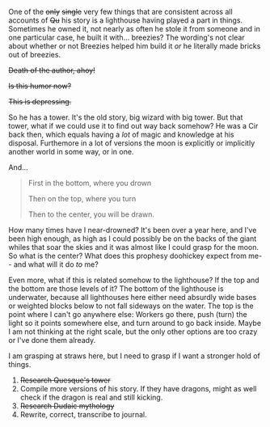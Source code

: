 One of the ~~only~~ ~~single~~ very few things that are consistent across all accounts of ~~Qu~~ his story is a lighthouse having played a part in things. Sometimes he owned it, not nearly as often he stole it from someone and in one particular case, he built it with... breezies? The wording's not clear about whether or not Breezies helped him build it *or* he literally made bricks out of breezies.

~~Death of the author, ahoy!~~

~~Is this humor now?~~

~~This is depressing.~~

So he has a tower. It's the old story, big wizard with big tower.  But that tower, what if we could use it to find out way back somehow? He was a Cir back then, which equals having a *lot* of magic and knowledge at his disposal. Furthemore in a lot of versions the moon is explicitly or implicitly another world in some way, or in one.

And...

> First in the bottom, where you drown
> 
> Then on the top, where you turn
> 
> Then to the center, you will be drawn. 

How many times have I near-drowned? It's been over a year here, and I've been high enough, as high as I could possibly be on the backs of the giant whiles that soar the skies and it was almost like I could grasp for the moon. So what is the center? What does this prophesy doohickey expect from me-- and what will it do *to* me?

Even more, what if this is related somehow to the lighthouse? If the top and the bottom are those levels of it? The bottom of the lighthouse is underwater, because all lighthouses here either need absurdly wide bases or weighted blocks below to not fall sideways on the water. The top is the point where I can't go anywhere else: Workers go there, push (turn) the light so it points somewhere else, and turn around to go back inside. Maybe I am not thinking at the right scale, but the only other options are too crazy or I've done them already.

I am grasping at straws here, but I need to grasp if I want a stronger hold of things.



1. ~~Research Quesque's tower~~
2. Compile more versions of his story. If they have dragons, might as well check if the dragon is real and still kicking.
1. ~~Research Dudaic mythology~~
2. Rewrite, correct, transcribe to journal.